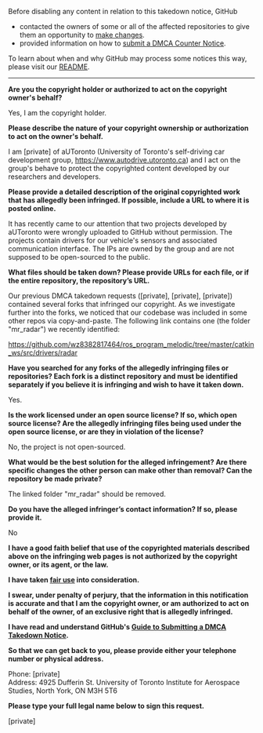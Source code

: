 Before disabling any content in relation to this takedown notice, GitHub
- contacted the owners of some or all of the affected repositories to give them an opportunity to [make changes](https://docs.github.com/en/github/site-policy/dmca-takedown-policy#a-how-does-this-actually-work).
- provided information on how to [submit a DMCA Counter Notice](https://docs.github.com/en/articles/guide-to-submitting-a-dmca-counter-notice).

To learn about when and why GitHub may process some notices this way, please visit our [README](https://github.com/github/dmca/blob/master/README.md).

---

**Are you the copyright holder or authorized to act on the copyright owner's behalf?**

Yes, I am the copyright holder.

**Please describe the nature of your copyright ownership or authorization to act on the owner's behalf.**

I am [private] of aUToronto (University of Toronto's self-driving car development group, https://www.autodrive.utoronto.ca) and I act on the group's behave to protect the copyrighted content developed by our researchers and developers.

**Please provide a detailed description of the original copyrighted work that has allegedly been infringed. If possible, include a URL to where it is posted online.**

It has recently came to our attention that two projects developed by aUToronto were wrongly uploaded to GitHub without permission. The projects contain drivers for our vehicle's sensors and associated communication interface. The IPs are owned by the group and are not supposed to be open-sourced to the public.

**What files should be taken down? Please provide URLs for each file, or if the entire repository, the repository’s URL.**

Our previous DMCA takedown requests ([private], [private], [private]) contained several forks that infringed our copyright. As we investigate further into the forks, we noticed that our codebase was included in some other repos via copy-and-paste. The following link contains one (the folder "mr_radar") we recently identified:

https://github.com/wz8382817464/ros_program_melodic/tree/master/catkin_ws/src/drivers/radar

**Have you searched for any forks of the allegedly infringing files or repositories? Each fork is a distinct repository and must be identified separately if you believe it is infringing and wish to have it taken down.**

Yes.

**Is the work licensed under an open source license? If so, which open source license? Are the allegedly infringing files being used under the open source license, or are they in violation of the license?**

No, the project is not open-sourced.

**What would be the best solution for the alleged infringement? Are there specific changes the other person can make other than removal? Can the repository be made private?**

The linked folder "mr_radar" should be removed.

**Do you have the alleged infringer’s contact information? If so, please provide it.**

No

**I have a good faith belief that use of the copyrighted materials described above on the infringing web pages is not authorized by the copyright owner, or its agent, or the law.**

**I have taken <a href="https://www.lumendatabase.org/topics/22">fair use</a> into consideration.**

**I swear, under penalty of perjury, that the information in this notification is accurate and that I am the copyright owner, or am authorized to act on behalf of the owner, of an exclusive right that is allegedly infringed.**

**I have read and understand GitHub's <a href="https://docs.github.com/articles/guide-to-submitting-a-dmca-takedown-notice/">Guide to Submitting a DMCA Takedown Notice</a>.**

**So that we can get back to you, please provide either your telephone number or physical address.**

Phone: [private]  
Address: 4925 Dufferin St. University of Toronto Institute for Aerospace Studies, North York, ON M3H 5T6

**Please type your full legal name below to sign this request.**

[private]

